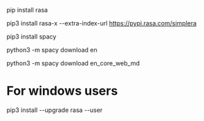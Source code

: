 pip install rasa

pip3 install rasa-x --extra-index-url https://pypi.rasa.com/simplera

pip3 install spacy

python3 -m spacy download en

python3 -m spacy download en_core_web_md


# For windows users
pip3 install --upgrade rasa --user 
